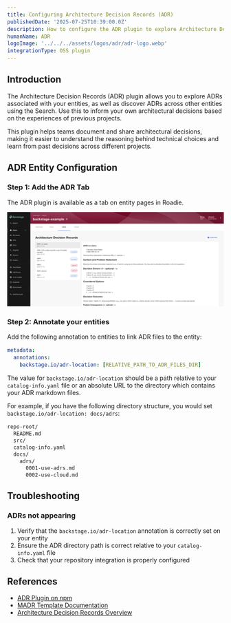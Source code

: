 ```yaml
---
title: Configuring Architecture Decision Records (ADR)
publishedDate: '2025-07-25T10:39:00.0Z'
description: How to configure the ADR plugin to explore Architecture Decision Records in Roadie.
humanName: ADR
logoImage: '../../../assets/logos/adr/adr-logo.webp'
integrationType: OSS plugin
---
```


## Introduction

The Architecture Decision Records (ADR) plugin allows you to explore ADRs associated with your entities, as well as discover ADRs across other entities using the Search. Use this to inform your own architectural decisions based on the experiences of previous projects.

This plugin helps teams document and share architectural decisions, making it easier to understand the reasoning behind technical choices and learn from past decisions across different projects.

## ADR Entity Configuration

### Step 1: Add the ADR Tab

The ADR plugin is available as a tab on entity pages in Roadie. 

![adr-tab.png](adr-tab.png)


### Step 2: Annotate your entities

Add the following annotation to entities to link ADR files to the entity:

```yaml
metadata:
  annotations:
    backstage.io/adr-location: [RELATIVE_PATH_TO_ADR_FILES_DIR]
```

The value for `backstage.io/adr-location` should be a path relative to your `catalog-info.yaml` file or an absolute URL to the directory which contains your ADR markdown files.

For example, if you have the following directory structure, you would set `backstage.io/adr-location: docs/adrs`:

```
repo-root/
  README.md
  src/
  catalog-info.yaml
  docs/
    adrs/
      0001-use-adrs.md
      0002-use-cloud.md
```

## Troubleshooting

### ADRs not appearing

1. Verify that the `backstage.io/adr-location` annotation is correctly set on your entity
2. Ensure the ADR directory path is correct relative to your `catalog-info.yaml` file
3. Check that your repository integration is properly configured


## References

- [ADR Plugin on npm](https://www.npmjs.com/package/@backstage-community/plugin-adr)
- [MADR Template Documentation](https://github.com/adr/madr)
- [Architecture Decision Records Overview](https://adr.github.io/)
